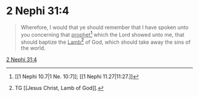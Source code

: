 # 2 Nephi 31:4

> Wherefore, I would that ye should remember that I have spoken unto you concerning that <u>prophet</u>[^a] which the Lord showed unto me, that should baptize the <u>Lamb</u>[^b] of God, which should take away the sins of the world.

[2 Nephi 31:4](https://www.churchofjesuschrist.org/study/scriptures/bofm/2-ne/31?lang=eng&id=p4#p4)


[^a]: [[1 Nephi 10.7|1 Ne. 10:7]]; [[1 Nephi 11.27|11:27.]]
[^b]: TG [[Jesus Christ, Lamb of God]].
